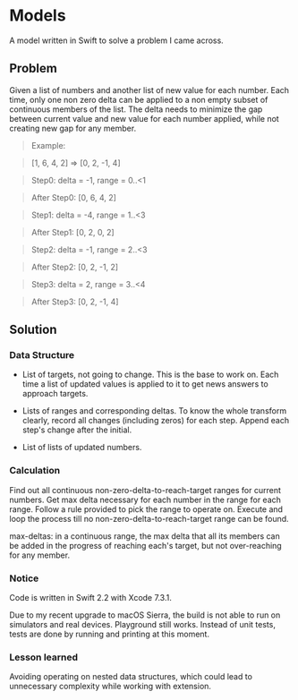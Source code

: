 # Models
A model written in Swift to solve a problem I came across.

## Problem

Given a list of numbers and another list of new value for each number. Each time, only one non zero delta can be applied to a non empty subset of continuous members of the list. The delta needs to minimize the gap between current value and new value for each number applied, while not creating new gap for any member.

>Example:

>[1, 6, 4, 2] => [0, 2, -1, 4]

>Step0: delta = -1, range = 0..<1

>After Step0: [0, 6, 4, 2]

>Step1: delta = -4, range = 1..<3

>After Step1: [0, 2, 0, 2]

>Step2: delta = -1, range = 2..<3

>After Step2: [0, 2, -1, 2]

>Step3: delta = 2, range = 3..<4

>After Step3: [0, 2, -1, 4]

## Solution

### Data Structure

* List of targets, not going to change. This is the base to work on. Each time a list of updated values is applied to it to get news answers to approach targets.

* Lists of ranges and corresponding deltas. To know the whole transform clearly, record all changes (including zeros) for each step. Append each step's change after the initial.

* List of lists of updated numbers.

### Calculation

Find out all continuous non-zero-delta-to-reach-target ranges for current numbers. Get max delta necessary for each number in the range for each range. Follow a rule provided to pick the range to operate on. Execute and loop the process till no non-zero-delta-to-reach-target range can be found.

max-deltas: in a continuous range, the max delta that all its members can be added in the progress of reaching each's target, but not over-reaching for any member.

### Notice

Code is written in Swift 2.2 with Xcode 7.3.1.

Due to my recent upgrade to macOS Sierra, the build is not able to run on simulators and real devices. Playground still works. Instead of unit tests, tests are done by running and printing at this moment.

### Lesson learned

Avoiding operating on nested data structures, which could lead to unnecessary complexity while working with extension.
